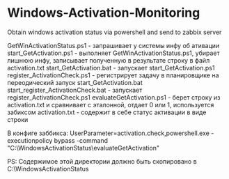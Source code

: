 # Windows-Activation-Monitoring
Obtain windows activation status via powershell and send to zabbix server

GetWinActivationStatus.ps1 - запрашивает у системы инфу об ативации
start_GetActivation.ps1 - выполняет GetWinActivationStatus.ps1, убирает лишнюю инфу, записывает полученную
в результате строку в файл activation.txt
start_GetActivation.bat - запускает start_GetActivation.ps1
register_ActivationCheck.ps1 - регистрирует задачу в планировщике на переодический запуск start_GetActivation.bat
start_register_ActivationCheck.bat - запускает register_ActivationCheck.ps1
evaluateGetActivation.ps1 - берет строку из activation.txt и сравнивает с эталонной, отдает 0 или 1,
используется забиксом
activation.txt - содержит в себе статус активации в виде строки

В конфиге заббикса:
UserParameter=activation.check,powershell.exe -executionpolicy bypass -command "C:\WindowsActivationStatus\evaluateGetActivation"

PS: Содержимое этой директории должно быть скопировано в C:\WindowsActivationStatus

